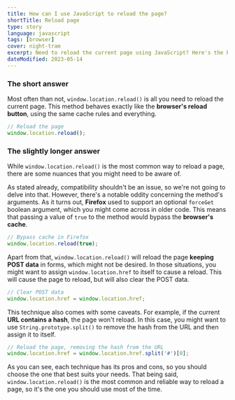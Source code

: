 ```yaml
---
title: How can I use JavaScript to reload the page?
shortTitle: Reload page
type: story
language: javascript
tags: [browser]
cover: night-tram
excerpt: Need to reload the current page using JavaScript? Here's the best way to do it, as well as some alternatives.
dateModified: 2023-05-14
---
```


### The short answer

Most often than not, `window.location.reload()` is all you need to reload the current page. This method behaves exactly like the **browser's reload button**, using the same cache rules and everything.

```js
// Reload the page
window.location.reload();
```

### The slightly longer answer

While `window.location.reload()` is the most common way to reload a page, there are some nuances that you might need to be aware of.

As stated already, compatibility shouldn't be an issue, so we're not going to delve into that. However, there's a notable oddity concerning the method's arguments. As it turns out, **Firefox** used to support an optional `forceGet` boolean argument, which you might come across in older code. This means that passing a value of `true` to the method would bypass the **browser's cache**.

```js
// Bypass cache in Firefox
window.location.reload(true);
```

Apart from that, `window.location.reload()` will reload the page **keeping POST data** in forms, which might not be desired. In those situations, you might want to assign `window.location.href` to itself to cause a reload. This will cause the page to reload, but will also clear the POST data.

```js
// Clear POST data
window.location.href = window.location.href;
```

This technique also comes with some caveats. For example, if the current **URL contains a hash**, the page won't reload. In this case, you might want to use `String.prototype.split()` to remove the hash from the URL and then assign it to itself.

```js
// Reload the page, removing the hash from the URL
window.location.href = window.location.href.split('#')[0];
```

As you can see, each technique has its pros and cons, so you should choose the one that best suits your needs. That being said, `window.location.reload()` is the most common and reliable way to reload a page, so it's the one you should use most of the time.
